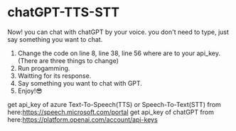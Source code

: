 # chatGPT-TTS-STT

Now! you can chat with chatGPT by your voice. you don't need to type, just say something you want to chat.

1. Change the code on line 8, line 38, line 56 where are <your api key> to your api_key.
  (There are three things to change)
2. Run progamming.
3. Waitting for its response.
4. Say something you want to chat with GPT.
5. Enjoy!😎

get api_key of azure Text-To-Speech(TTS) or Speech-To-Text(STT) 
  from here:https://speech.microsoft.com/portal
get api_key of chatGPT
 from here:https://platform.openai.com/account/api-keys
